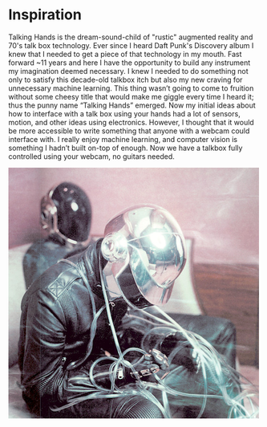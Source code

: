 # Inspiration

Talking Hands is the dream-sound-child of "rustic" augmented reality and 70's talk box technology. Ever since I heard Daft Punk's Discovery album I knew that I needed to get a piece of that technology in my mouth. Fast forward ~11 years and here I have the opportunity to build any instrument my imagination deemed necessary. I knew I needed to do something not only to satisfy this decade-old talkbox itch but also my new craving for unnecessary machine learning. This thing wasn’t going to come to fruition without some cheesy title that would make me giggle every time I heard it; thus the punny name “Talking Hands” emerged. Now my initial ideas about how to interface with a talk box using your hands had a lot of sensors, motion, and other ideas using electronics. However, I thought that it would be more accessible to write something that anyone with a webcam could interface with. I really enjoy machine learning, and computer vision is something I hadn’t built on-top of enough. Now we have a talkbox fully controlled using your webcam, no guitars needed. 

![](../media/daft_punk_talkbox.jpg)

